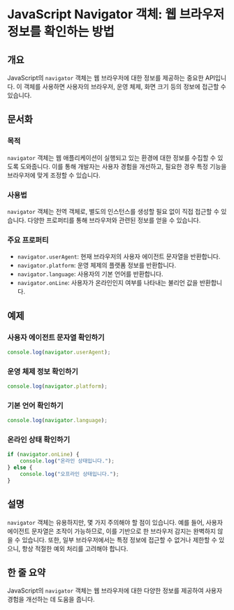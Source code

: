 <!--
Meta Description: # JavaScript Navigator 객체: 웹 브라우저 정보를 확인하는 방법 ## 개요 JavaScript의 `navigator` 객체는 웹 브라우저에 대한 정보를 제공하는 중요한 API입니다. 이 객체를 사용하면 사용자의 브라우저, 운영 체제, 화면 크기 등의 ...
Meta Keywords: navigator, 정보를, 있습니다, javascript, 객체는
-->

# JavaScript Navigator 객체: 웹 브라우저 정보를 확인하는 방법

## 개요
JavaScript의 `navigator` 객체는 웹 브라우저에 대한 정보를 제공하는 중요한 API입니다. 이 객체를 사용하면 사용자의 브라우저, 운영 체제, 화면 크기 등의 정보에 접근할 수 있습니다.

## 문서화

### 목적
`navigator` 객체는 웹 애플리케이션이 실행되고 있는 환경에 대한 정보를 수집할 수 있도록 도와줍니다. 이를 통해 개발자는 사용자 경험을 개선하고, 필요한 경우 특정 기능을 브라우저에 맞게 조정할 수 있습니다.

### 사용법
`navigator` 객체는 전역 객체로, 별도의 인스턴스를 생성할 필요 없이 직접 접근할 수 있습니다. 다양한 프로퍼티를 통해 브라우저와 관련된 정보를 얻을 수 있습니다.

### 주요 프로퍼티
- `navigator.userAgent`: 현재 브라우저의 사용자 에이전트 문자열을 반환합니다.
- `navigator.platform`: 운영 체제의 플랫폼 정보를 반환합니다.
- `navigator.language`: 사용자의 기본 언어를 반환합니다.
- `navigator.onLine`: 사용자가 온라인인지 여부를 나타내는 불리언 값을 반환합니다.

## 예제

### 사용자 에이전트 문자열 확인하기
```javascript
console.log(navigator.userAgent);
```

### 운영 체제 정보 확인하기
```javascript
console.log(navigator.platform);
```

### 기본 언어 확인하기
```javascript
console.log(navigator.language);
```

### 온라인 상태 확인하기
```javascript
if (navigator.onLine) {
    console.log("온라인 상태입니다.");
} else {
    console.log("오프라인 상태입니다.");
}
```

## 설명
`navigator` 객체는 유용하지만, 몇 가지 주의해야 할 점이 있습니다. 예를 들어, 사용자 에이전트 문자열은 조작이 가능하므로, 이를 기반으로 한 브라우저 감지는 완벽하지 않을 수 있습니다. 또한, 일부 브라우저에서는 특정 정보에 접근할 수 없거나 제한할 수 있으니, 항상 적절한 예외 처리를 고려해야 합니다.

## 한 줄 요약
JavaScript의 `navigator` 객체는 웹 브라우저에 대한 다양한 정보를 제공하여 사용자 경험을 개선하는 데 도움을 줍니다.